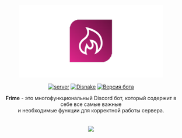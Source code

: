 <div align="center">
  <p>
    <img src="https://github.com/FrimeBot/.github/blob/main/profile/frime_banner.png" height="200px" title="Frime Banner">
  </p>
  <p>
    <a href="https://discord.gg/tDMR9pP3a6"><img src="https://img.shields.io/discord/457858774099689479?color=5865F2&logo=discord&logoColor=white" alt="server"/></a>
    <a href="https://pypi.python.org/pypi/disnake"><img src="https://img.shields.io/pypi/v/disnake.svg?style=flat-square" alt="Disnake" /></a>
    <a href="https://boticord.top/bot/855084525923074048"><img src="https://img.shields.io/badge/dynamic/json?color=orange&label=Frime version&query=latest.version&url=https://raw.githubusercontent.com/FlameOut-Discord/botversions/main/versions.json" title="Версия бота"></a>
    <!--
    <a href="https://top.gg/bot/747431086816100402"><img src="https://top.gg/api/widget/servers/747431086816100402.svg"></a>
    <a href="https://top.gg/bot/747431086816100402/vote"><img src="https://top.gg/api/widget/upvotes/747431086816100402.svg" title="Проголосовать и получить бонус"></a>-->
  </p>
  
  <span align="center">
    <b>Frime</b> - это многофункциональный Discord бот, который содержит в себе все самые важные<br />
    и необходимые функции для корректной работы сервера.
  </span>
  
  <br />
  <br />
  <br />
  
  <span align="center">
    <div>
      <a href="https://discord.gg/tDMR9pP3a">
        <img src="https://invidget.switchblade.xyz/tDMR9pP3a6">
      </a>
    </div>
  </span>
</div>

